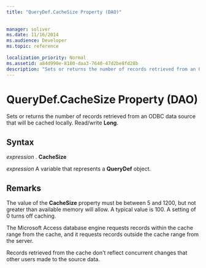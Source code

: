 ```yaml
---
title: "QueryDef.CacheSize Property (DAO)"
 
 
manager: soliver
ms.date: 11/16/2014
ms.audience: Developer
ms.topic: reference
  
localization_priority: Normal
ms.assetid: a84d990e-8180-daa3-7640-47d2be8fd28b
description: "Sets or returns the number of records retrieved from an ODBC data source that will be cached locally. Read/write Long ."
---
```


# QueryDef.CacheSize Property (DAO)

Sets or returns the number of records retrieved from an ODBC data source that will be cached locally. Read/write **Long**. 
  
## Syntax

 *expression*  . **CacheSize**
  
 *expression*  A variable that represents a **QueryDef** object. 
  
## Remarks

The value of the **CacheSize** property must be between 5 and 1200, but not greater than available memory will allow. A typical value is 100. A setting of 0 turns off caching. 
  
The Microsoft Access database engine requests records within the cache range from the cache, and it requests records outside the cache range from the server.
  
Records retrieved from the cache don't reflect concurrent changes that other users made to the source data.
  

